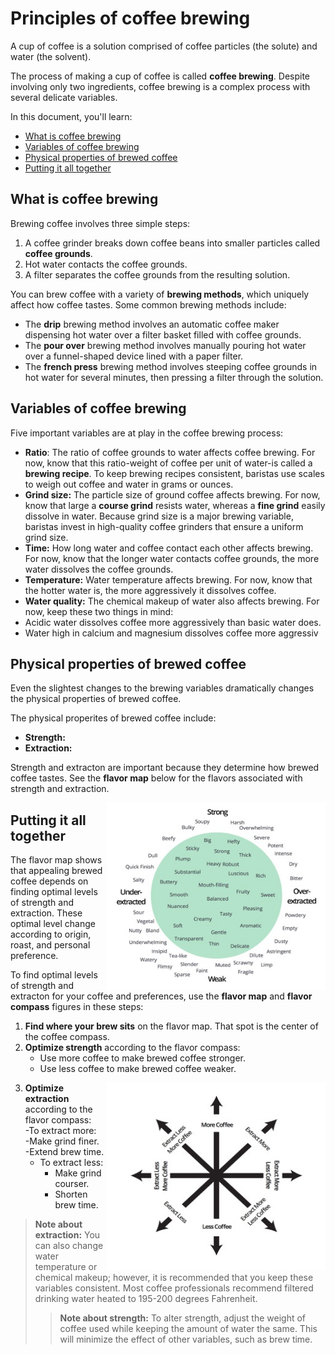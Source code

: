 # Principles of coffee brewing  

A cup of coffee is a solution comprised of coffee particles (the solute) and water (the solvent).

The process of making a cup of coffee is called **coffee brewing**. Despite involving only two ingredients, coffee brewing is a complex process with several delicate variables.

In this document, you'll learn:
- [What is coffee brewing](#what-is-coffee-brewing) 
- [Variables of coffee brewing](variables-of-coffee-brewing)
- [Physical properties of brewed coffee](#physical-properties-of-brewed-coffee)  
- [Putting it all together](#putting-it-all-together) 

## What is coffee brewing       
Brewing coffee involves three simple steps: 
1. A coffee grinder breaks down coffee beans into smaller particles called **coffee grounds**. 
2. Hot water contacts the coffee grounds. 
3. A filter separates the coffee grounds from the resulting solution.  
 
You can brew coffee with a variety of **brewing methods**, which uniquely affect how coffee tastes. Some common brewing methods include: 
- The **drip** brewing method involves an automatic coffee maker dispensing hot water over a filter basket filled with coffee grounds. 
- The **pour over** brewing method involves manually pouring hot water over a funnel-shaped device lined with a paper filter. 
- The **french press** brewing method involves steeping coffee grounds in hot water for several minutes, then pressing a filter through the solution. 

## Variables of coffee brewing 
Five important variables are at play in the coffee brewing process:  

- **Ratio**: The ratio of coffee grounds to water affects coffee brewing. For now, know that this ratio-weight of coffee per unit of water-is called a **brewing recipe**. To keep brewing recipes consistent, baristas use scales to weigh out coffee and water in grams or ounces. 
- **Grind size:** The particle size of ground coffee affects brewing. For now, know that large a **course grind** resists water, whereas a **fine grind** easily dissolve in water. Because grind size is a major brewing variable, baristas invest in high-quality coffee grinders that ensure a uniform grind size. 
- **Time:** How long water and coffee contact each other affects brewing. For now, know that the longer water contacts coffee grounds, the more water dissolves the coffee grounds. 
- **Temperature:** Water temperature affects brewing. For now, know that the hotter water is, the more aggressively it dissolves coffee. 
- **Water quality:** The chemical makeup of water also affects brewing. For now, keep these two things in mind:<br> 
- Acidic water dissolves coffee more aggressively than basic water does. 
- Water high in calcium and magnesium dissolves coffee more aggressiv

## Physical properties of brewed coffee 
Even the slightest changes to the brewing variables dramatically changes the physical properties of brewed coffee.

The physical properites of brewed coffee include: 

- **Strength:** 
- **Extraction:** 

Strength and extracton are important because they determine how brewed coffee tastes. See the **flavor map** below for the flavors associated with strength and extraction. 

<img src="principles-of-coffee-brewing/flavor map.png" 
     alt="flavor map"
     width="350"
     height="300"
     align="right"/>

## Putting it all together  
The flavor map shows that appealing brewed coffee depends on finding optimal levels of strength and extraction. These optimal level change according to origin, roast, and personal preference. 
     
To find optimal levels of strength and extracton for your coffee and preferences, use the **flavor map** and **flavor compass** figures in these steps: 

1. **Find where your brew sits** on the flavor map. That spot is the center of the coffee compass.
2. **Optimize strength** according to the flavor compass: 
    - Use more coffee to make brewed coffee stronger.
    - Use less coffee to make brewed coffee weaker.

<img src="principles-of-coffee-brewing/flavor-compass.png" 
     alt="flavor compass"
     width="350"
     height="300"
     align="right"/>
     
3. **Optimize extraction** according to the flavor compass:<br> 
    -To extract more:<br>
        -Make grind finer.<br> 
        -Extend brew time.<br> 
    - To extract less:<br>
        - Make grind courser.<br>
        - Shorten brew time.<br>
     
> **Note about extraction:** You can also change water temperature or chemical makeup; however, it is recommended that you keep these variables consistent. Most coffee professionals recommend filtered drinking water heated to 195-200 degrees Fahrenheit. 
> > **Note about strength:** To alter strength, adjust the weight of coffee used while keeping the amount of water the same. This will minimize the effect of other variables, such as brew time. 
